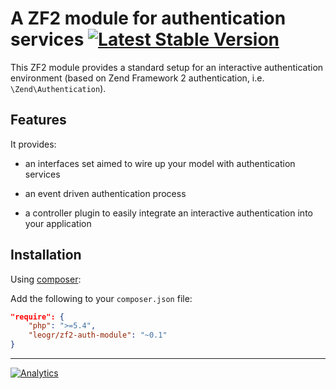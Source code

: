 A ZF2 module for authentication services [![Latest Stable Version](https://poser.pugx.org/leogr/zf2-auth-module/v/stable.png)](https://packagist.org/packages/leogr/zf2-auth-module)
========================================

This ZF2 module provides a standard setup for an interactive authentication environment (based on Zend Framework 2 authentication, i.e. `\Zend\Authentication`).

Features
--------

It provides:

- an interfaces set aimed to wire up your model with authentication services

- an event driven authentication process

- a controller plugin to easily integrate an interactive authentication into your application

Installation
---

Using [composer](http://getcomposer.org/):

Add the following to your `composer.json` file:

```json
"require": {
    "php": ">=5.4",
    "leogr/zf2-auth-module": "~0.1"
}
```

---

[![Analytics](https://ga-beacon.appspot.com/UA-49655829-1/leogr/zf2-auth-module)](https://github.com/igrigorik/ga-beacon)